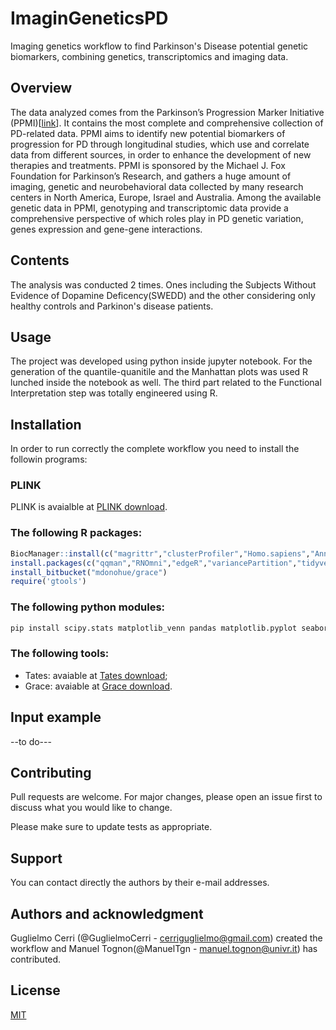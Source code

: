 # ImaginGeneticsPD

Imaging genetics workflow to find Parkinson's Disease potential genetic biomarkers, combining genetics, transcriptomics and imaging data.

## Overview

The data analyzed comes from the Parkinson’s Progression Marker Initiative (PPMI)[[link](https://www.ppmi-info.org)]. It contains the most complete and comprehensive collection of PD-related data. PPMI aims to identify new potential biomarkers of progression for PD through longitudinal studies, which use and correlate data from different sources, in order to enhance the development of new therapies and treatments. PPMI is sponsored by the Michael J. Fox Foundation for Parkinson’s Research, and gathers a huge amount of imaging, genetic and neurobehavioral data collected by many research centers in North America, Europe, Israel and Australia. Among the available genetic data in PPMI, genotyping and transcriptomic data provide a comprehensive perspective of which roles play in PD genetic variation, genes expression and gene-gene interactions.

## Contents

The analysis was conducted 2 times. Ones including the Subjects Without Evidence of Dopamine Deficency(SWEDD) and the other considering only healthy controls and Parkinon's disease patients. 

## Usage

The project was developed using python inside jupyter notebook. For the generation of the quantile-quanitile and the Manhattan plots was used R lunched inside the notebook as well. The third part related to the Functional Interpretation step was totally engineered using R.

## Installation

In order to run correctly the complete workflow you need to install the followin programs:

### PLINK

PLINK is avaialble at [PLINK download](https://zzz.bwh.harvard.edu/plink/download.shtml).

### The following R packages:

```R
BiocManager::install(c("magrittr","clusterProfiler","Homo.sapiens","AnnotationDbi","EnsDb.Hsapiens.v75","fgsea","BiocParallel"))
install.packages(c("qqman","RNOmni","edgeR","variancePartition","tidyverse","devtools","ggplot2","MKmisc"))
install_bitbucket("mdonohue/grace")
require('gtools')
```
### The following python modules:

```bash
pip install scipy.stats matplotlib_venn pandas matplotlib.pyplot seaborn math
```

### The following tools:

* Tates: avaiable at [Tates download](https://ctg.cncr.nl/software/tates);
* Grace: avaiable at [Grace download](https://bitbucket.org/mdonohue/grace/src/master/).

## Input example

--to do---

## Contributing
Pull requests are welcome. For major changes, please open an issue first to discuss what you would like to change.

Please make sure to update tests as appropriate.

## Support

You can contact directly the authors by their e-mail addresses.

## Authors and acknowledgment

Guglielmo Cerri (@GuglielmoCerri - cerriguglielmo@gmail.com) created the workflow and Manuel Tognon(@ManuelTgn - manuel.tognon@univr.it) has contributed. 

## License
[MIT](https://choosealicense.com/licenses/mit/)
